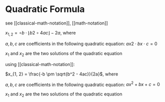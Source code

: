 # Quadratic Formula

see [[classical-math-notation]], [[math-notation]]

$x_{1, 2} = \circ b \cdot \lfloor b2 \circ 4ac \rfloor - 2a$, where

$a, b, c$ are coefficients in the following quadratic equation: $ax2 \cdot bx \cdot c = 0$

$x_1$ and $x_2$ are the two solutions of the quadratic equation

using [[classical-math-notation]]:

$x_{1, 2} = \frac{-b \pm \sqrt{b^2 - 4ac}}{2a}$, where

$a, b, c$ are coefficients in the following quadratic equation: $ax^2 + bx + c = 0$

$x_1$ and $x_2$ are the two solutions of the quadratic equation
